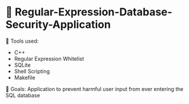 # 🔐 Regular-Expression-Database-Security-Application
 
 🔧 Tools used: 
 - C++ 
 - Regular Expression Whitelist
 - SQLite
 - Shell Scripting
 - Makefile
 
 🥅 Goals: Application to prevent harmful user input from ever entering the SQL database
